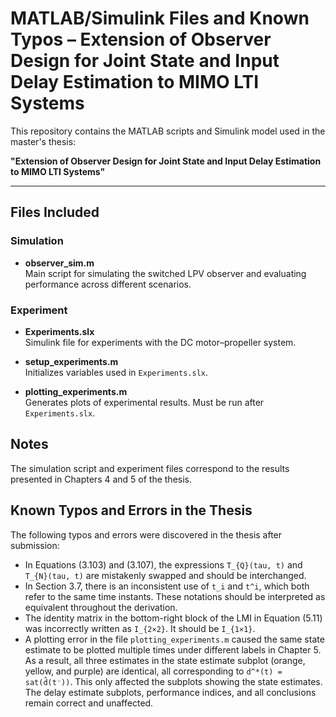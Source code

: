 # MATLAB/Simulink Files and Known Typos – Extension of Observer Design for Joint State and Input Delay Estimation to MIMO LTI Systems

This repository contains the MATLAB scripts and Simulink model used in the master's thesis:

**"Extension of Observer Design for Joint State and Input Delay Estimation to MIMO LTI Systems"**

---

## Files Included

### Simulation

- **observer_sim.m**  
  Main script for simulating the switched LPV observer and evaluating performance across different scenarios.

### Experiment

- **Experiments.slx**  
  Simulink file for experiments with the DC motor–propeller system.

- **setup_experiments.m**  
  Initializes variables used in `Experiments.slx`.
  
- **plotting_experiments.m**  
  Generates plots of experimental results. Must be run after `Experiments.slx`.

## Notes

The simulation script and experiment files correspond to the results presented in Chapters 4 and 5 of the thesis.  


## Known Typos and Errors in the Thesis
The following typos and errors were discovered in the thesis after submission:
- In Equations (3.103) and (3.107), the expressions `T_{Q}(tau, t)` and `T_{N}(tau, t)` are mistakenly swapped and should be interchanged.
- In Section 3.7, there is an inconsistent use of `t_i` and `t^i`, which both refer to the same time instants. These notations should be interpreted as equivalent throughout the derivation.
- The identity matrix in the bottom-right block of the LMI in Equation (5.11) was incorrectly written as `I_{2×2}`. It should be `I_{1×1}`.
- A plotting error in the file `plotting_experiments.m` caused the same state estimate to be plotted multiple times under different labels in Chapter 5. As a result, all three estimates in the state estimate subplot (orange, yellow, and purple) are identical, all corresponding to `d^*(t) = sat(d̂(t⁻))`. This only affected the subplots showing the state estimates. The delay estimate subplots, performance indices, and all conclusions remain correct and unaffected.


